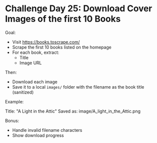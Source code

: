 # Challenge Day 25: Download Cover Images of the first 10 Books

Goal:

- Visit https://books.toscrape.com/
- Scrape the first 10 books listed on the homepage
- For each book, extract:
    - Title
    - Image URL

Then:

- Download each image
- Save it to a local `images/` folder with the filename as 
the book title (sanitized)

Example:

Title: "A Light in the Attic"
Saved as: image/A_light_in_the_Attic.png

Bonus:

- Handle invalid filename characters
- Show download progress